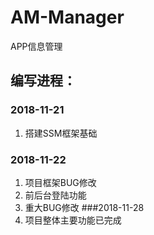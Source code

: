 # AM-Manager
APP信息管理
## 编写进程：
### 2018-11-21
1. 搭建SSM框架基础
### 2018-11-22
1. 项目框架BUG修改
2. 前后台登陆功能
3. 重大BUG修改
###2018-11-28
1. 项目整体主要功能已完成
